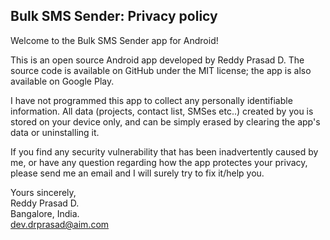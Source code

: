 ## Bulk SMS Sender: Privacy policy

Welcome to the Bulk SMS Sender app for Android!

This is an open source Android app developed by Reddy Prasad D. The source code is available on GitHub under the MIT license; the app is also available on Google Play.

I have not programmed this app to collect any personally identifiable information. All data (projects, contact list, SMSes etc..) created by you is stored on your device only, and can be simply erased by clearing the app's data or uninstalling it.

If you find any security vulnerability that has been inadvertently caused by me, or have any question regarding how the app protectes your privacy, please send me an email and I will surely try to fix it/help you.

Yours sincerely,  
Reddy Prasad D.  
Bangalore, India.  
dev.drprasad@aim.com
